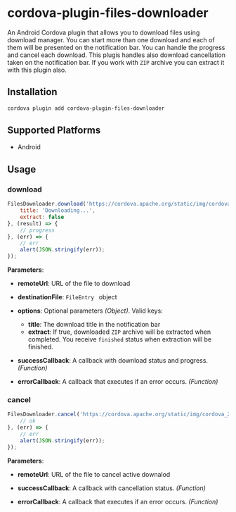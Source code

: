 # cordova-plugin-files-downloader

An Android Cordova plugin that allows you to download files using download manager. You can start more than one download and each of them will be presented on the notification bar. You can handle the progress and cancel each download. This plugis handles also download cancellation taken on the notification bar. If you work with `ZIP` archive you can extract it with this plugin also.

## Installation

```bash
cordova plugin add cordova-plugin-files-downloader
```

## Supported Platforms

- Android

## Usage

### download

```js
FilesDownloader.download('https://cordova.apache.org/static/img/cordova_256.png', file, {
    title: 'Downloading...',
    extract: false
}, (result) => {
    // progress
}, (err) => {
    // err
    alert(JSON.stringify(err));
});
```
__Parameters__:

- __remoteUrl__: URL of the file to download

- __destinationFile__: `FileEntry ` object

- __options__: Optional parameters _(Object)_. Valid keys:
  - __title__: The download title in the notification bar
  - __extract__: If true, downloaded `ZIP` archive will be extracted when completed. You receive `finished` status when extraction will be finished.
 
- __successCallback__: A callback with download status and progress. _(Function)_

- __errorCallback__: A callback that executes if an error occurs. _(Function)_

### cancel

```js
FilesDownloader.cancel('https://cordova.apache.org/static/img/cordova_256.png', (result) => {
    // ok
}, (err) => {
    // err
    alert(JSON.stringify(err));
});
```
__Parameters__:

- __remoteUrl__: URL of the file to cancel active downalod

- __successCallback__: A callback with cancellation status. _(Function)_

- __errorCallback__: A callback that executes if an error occurs. _(Function)_